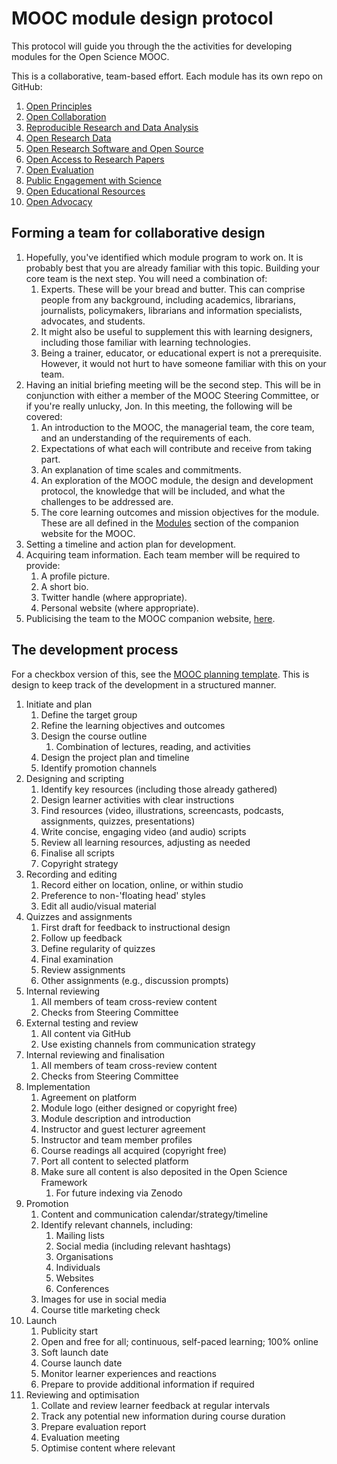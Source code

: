 # MOOC module design protocol

This protocol will guide you through the the activities for developing modules for the Open Science MOOC.

This is a collaborative, team-based effort. Each module has its own repo on GitHub:

1. [Open Principles](https://github.com/OpenScienceMOOC/Module-1-Open-Principles)
2. [Open Collaboration](https://github.com/OpenScienceMOOC/Module-2-Collaborative-Platforms)
3. [Reproducible Research and Data Analysis](https://github.com/OpenScienceMOOC/Module-3-Reproducible-Research-and-Data-Analysis)
4. [Open Research Data](https://github.com/OpenScienceMOOC/Module-4-Open-Research-Data)
5. [Open Research Software and Open Source](https://github.com/OpenScienceMOOC/Module-5-Open-Research-Software-and-Open-Source/)
6. [Open Access to Research Papers](https://github.com/OpenScienceMOOC/Module-6-Open-Access-to-Research-Papers)
7. [Open Evaluation](https://github.com/OpenScienceMOOC/Module-7-Open-Evaluation)
8. [Public Engagement with Science](https://github.com/OpenScienceMOOC/Module-8-Public-Engagement-with-Science)
9. [Open Educational Resources](https://github.com/OpenScienceMOOC/Module-9-Open-Educational-Resources)
10. [Open Advocacy](https://github.com/OpenScienceMOOC/Module-10-Open-Advocacy)


## Forming a team for collaborative design

1. Hopefully, you've identified which module program to work on. It is probably best that you are already familiar with this topic. Building your core team is the next step. You will need a combination of:
   1. Experts. These will be your bread and butter. This can comprise people from any background, including academics, librarians, journalists, policymakers, librarians and information specialists, advocates, and students.
   2. It might also be useful to supplement this with learning designers, including those familiar with learning technologies.
   3. Being a trainer, educator, or educational expert is not a prerequisite. However, it would not hurt to have someone familiar with this on your team.
2. Having an initial briefing meeting will be the second step. This will be in conjunction with either a member of the MOOC Steering Committee, or if you're really unlucky, Jon. In this meeting, the following will be covered:
   1. An introduction to the MOOC, the managerial team, the core team, and an understanding of the requirements of each.
   2. Expectations of what each will contribute and receive from taking part.
   3. An explanation of time scales and commitments.
   4. An exploration of the MOOC module, the design and development protocol, the knowledge that will be included, and what the challenges to be addressed are.
   5. The core learning outcomes and mission objectives for the module. These are all defined in the [Modules](https://opensciencemooc.eu/) section of the companion website for the MOOC.
3. Setting a timeline and action plan for development.
4. Acquiring team information. Each team member will be required to provide:
   1. A profile picture.
   2. A short bio.
   3. Twitter handle (where appropriate).
   4. Personal website (where appropriate).
5. Publicising the team to the MOOC companion website, [here](https://opensciencemooc.eu/people/#production).

## The development process

For a checkbox version of this, see the [MOOC planning template](MOOC_planning_template.md). This is design to keep track of the development in a structured manner.

1. Initiate and plan
   1. Define the target group  
   2. Refine the learning objectives and outcomes 
   3. Design the course outline 
       1. Combination of lectures, reading, and activities 
   4. Design the project plan and timeline 
   5. Identify promotion channels 
2. Designing and scripting
   1. Identify key resources (including those already gathered) 
   2. Design learner activities with clear instructions 
   3. Find resources (video, illustrations, screencasts, podcasts, assignments, quizzes, presentations) 
   4. Write concise, engaging video (and audio) scripts 
   5. Review all learning resources, adjusting as needed 
   6. Finalise all scripts 
   7. Copyright strategy 
3. Recording and editing
   1. Record either on location, online, or within studio 
   2. Preference to non-'floating head' styles 
   3. Edit all audio/visual material 
4. Quizzes and assignments
   1. First draft for feedback to instructional design 
   2. Follow up feedback 
   3. Define regularity of quizzes 
   4. Final examination 
   5. Review assignments  
   6. Other assignments (e.g., discussion prompts) 
5. Internal reviewing
   1. All members of team cross-review content 
   2. Checks from Steering Committee 
6. External testing and review 
   1. All content via GitHub 
   2. Use existing channels from communication strategy 
7. Internal reviewing and finalisation 
   1. All members of team cross-review content 
   2. Checks from Steering Committee 
8. Implementation 
   1. Agreement on platform 
   2. Module logo (either designed or copyright free) 
   3. Module description and introduction 
   4. Instructor and guest lecturer agreement 
   5. Instructor and team member profiles 
   6. Course readings all acquired (copyright free) 
   7. Port all content to selected platform 
   8. Make sure all content is also deposited in the Open Science Framework 
       1. For future indexing via Zenodo 
9. Promotion
   1. Content and communication calendar/strategy/timeline 
   2. Identify relevant channels, including:
       1. Mailing lists 
       2. Social media (including relevant hashtags) 
       3. Organisations 
       4. Individuals 
       5. Websites 
       6. Conferences 
   3. Images for use in social media 
   4. Course title marketing check  
10. Launch
    1. Publicity start 
    2. Open and free for all; continuous, self-paced learning; 100% online 
    3. Soft launch date 
    4. Course launch date 
    5. Monitor learner experiences and reactions 
    6. Prepare to provide additional information if required 
11. Reviewing and optimisation 
    1. Collate and review learner feedback at regular intervals 
    2. Track any potential new information during course duration 
    3. Prepare evaluation report 
    4. Evaluation meeting 
    5. Optimise content where relevant 